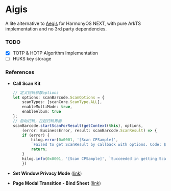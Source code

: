 # Aigis

A lite alternative to [Aegis](https://github.com/beemdevelopment/Aegis) for HarmonyOS NEXT, with pure ArkTS implementation and no 3rd party dependencies.

### TODO
- [x] TOTP & HOTP Algorithm Implementation
- [ ] HUKS key storage

### References

- **Call Scan Kit**
    ```typescript
    // 定义扫码参数options
    let options: scanBarcode.ScanOptions = {
        scanTypes: [scanCore.ScanType.ALL],
        enableMultiMode: true,
        enableAlbum: true
    };
    // 启动扫码，拉起扫码界面
    scanBarcode.startScanForResult(getContext(this), options,
        (error: BusinessError, result: scanBarcode.ScanResult) => {
        if (error) {
            hilog.error(0x0001, '[Scan CPSample]',
            `Failed to get ScanResult by callback with options. Code: ${error.code}, message: ${error.message}`);
            return;
        }
        hilog.info(0x0001, '[Scan CPSample]', `Succeeded in getting ScanResult by callback with options, result is ${JSON.stringify(result)}`);
        })
    ```

- **Set Window Privacy Mode** ([link](https://developer.huawei.com/consumer/cn/doc/harmonyos-references-V5/js-apis-window-V5#setwindowprivacymode9))

- **Page Modal Transition - Bind Sheet** ([link](https://developer.huawei.com/consumer/cn/doc/harmonyos-references-V5/ts-universal-attributes-sheet-transition-V5#bindsheet))
